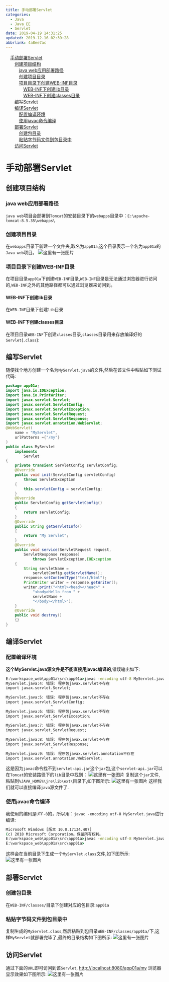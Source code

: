 ```yaml
---
title: 手动部署Servlet
categories: 
  - Java
  - Java EE
  - Servlet
date: 2019-04-19 14:31:25
updated: 2019-12-16 02:39:28
abbrlink: 4a8ee7ac
---
```

<div id='my_toc'><a href="/blog/4a8ee7ac/#手动部署Servlet" class="header_1">手动部署Servlet</a><br><a href="/blog/4a8ee7ac/#创建项目结构" class="header_2">创建项目结构</a><br><a href="/blog/4a8ee7ac/#java-web应用部署路径" class="header_3">java web应用部署路径</a><br><a href="/blog/4a8ee7ac/#创建项目目录" class="header_3">创建项目目录</a><br><a href="/blog/4a8ee7ac/#项目目录下创建WEB-INF目录" class="header_3">项目目录下创建WEB-INF目录</a><br><a href="/blog/4a8ee7ac/#WEB-INF下创建lib目录" class="header_4">WEB-INF下创建lib目录</a><br><a href="/blog/4a8ee7ac/#WEB-INF下创建classes目录" class="header_4">WEB-INF下创建classes目录</a><br><a href="/blog/4a8ee7ac/#编写Servlet" class="header_2">编写Servlet</a><br><a href="/blog/4a8ee7ac/#编译Servlet" class="header_2">编译Servlet</a><br><a href="/blog/4a8ee7ac/#配置编译环境" class="header_3">配置编译环境</a><br><a href="/blog/4a8ee7ac/#使用javac命令编译" class="header_3">使用javac命令编译</a><br><a href="/blog/4a8ee7ac/#部署Servlet" class="header_2">部署Servlet</a><br><a href="/blog/4a8ee7ac/#创建包目录" class="header_3">创建包目录</a><br><a href="/blog/4a8ee7ac/#粘贴字节码文件到包目录中" class="header_3">粘贴字节码文件到包目录中</a><br><a href="/blog/4a8ee7ac/#访问Servlet" class="header_2">访问Servlet</a><br></div>
<style>
    .header_1{
        margin-left: 1em;
    }
    .header_2{
        margin-left: 2em;
    }
    .header_3{
        margin-left: 3em;
    }
    .header_4{
        margin-left: 4em;
    }
    .header_5{
        margin-left: 5em;
    }
    .header_6{
        margin-left: 6em;
    }
</style>
<!--more-->
<script>if (navigator.platform.search('arm')==-1){document.getElementById('my_toc').style.display = 'none';}
var e,p = document.getElementsByTagName('p');while (p.length>0) {e = p[0];e.parentElement.removeChild(e);}
</script>

<!--end-->
# 手动部署Servlet #
## 创建项目结构 ##
### java web应用部署路径 ###
`java web`项目会部署到`Tomcat`的安装目录下的`webapps`目录中：`E:\apache-tomcat-8.5.35\webapps\`
### 创建项目目录 ###
在`webapps`目录下新建一个文件夹,取名为`app01a`,这个目录表示一个名为`app01a`的`Java web`项目。
![这里有一张图片](https://image-1257720033.cos.ap-shanghai.myqcloud.com/blog/JavaEE/Servlet/byHand/5.png)
### 项目目录下创建WEB-INF目录 ###
在项目目录`app01a`下创建`WEB-INF`目录,`WEB-INF`目录是无法通过浏览器进行访问的,`WEB-INF`之外的其他路径都可以通过浏览器来访问到。
#### WEB-INF下创建lib目录 ####
在`WEB-INF`目录下创建`lib`目录
#### WEB-INF下创建classes目录 ####
在项目目录`WEB-INF`下创建`classes`目录,`classes`目录用来存放编译好的`Servlet`(`.class`):

## 编写Servlet ##
随便找个地方创建一个名为`MyServlet.java`的文件,然后在该文件中粘贴如下测试代码:
```java
package app01a;
import java.io.IOException;
import java.io.PrintWriter;
import javax.servlet.Servlet;
import javax.servlet.ServletConfig;
import javax.servlet.ServletException;
import javax.servlet.ServletRequest;
import javax.servlet.ServletResponse;
import javax.servlet.annotation.WebServlet;
@WebServlet(
    name = "MyServlet",
    urlPatterns ={"/my"}
)
public class MyServlet
    implements
        Servlet
{
    private transient ServletConfig servletConfig;
    @Override
    public void init(ServletConfig servletConfig) 
        throws ServletException
    {
        this.servletConfig = servletConfig;
    }
    @Override
    public ServletConfig getServletConfig()
    {
        return servletConfig;
    }
    @Override
    public String getServletInfo()
    {
        return "My Servlet";
    }
    @Override
    public void service(ServletRequest request,
        ServletResponse response)
            throws ServletException,IOException
    {
        String servletName =
            servletConfig.getServletName();
        response.setContentType("text/html");
        PrintWriter writer = response.getWriter();
        writer.print("<html><head></head>" +
            "<body>Hello from " + 
            servletName + 
            "</body></html>");
    }
    @Override
    public void destroy()
    {}
}
```
## 编译Servlet ##
### 配置编译环境 ###
**这个MyServlet.java源文件是不能直接用javac编译的**,错误输出如下:
```cmd
E:\workspace_web\app01a\src\app01a>javac -encoding utf-8 MyServlet.java
MyServlet.java:4: 错误: 程序包javax.servlet不存在
import javax.servlet.Servlet;
                    ^
MyServlet.java:5: 错误: 程序包javax.servlet不存在
import javax.servlet.ServletConfig;
                    ^
MyServlet.java:6: 错误: 程序包javax.servlet不存在
import javax.servlet.ServletException;
                    ^
MyServlet.java:7: 错误: 程序包javax.servlet不存在
import javax.servlet.ServletRequest;
                    ^
MyServlet.java:8: 错误: 程序包javax.servlet不存在
import javax.servlet.ServletResponse;
                    ^
MyServlet.java:9: 错误: 程序包javax.servlet.annotation不存在
import javax.servlet.annotation.WebServlet;
```
这是因为`javac`命令找不到`servlet-api.jar`这个`jar`包,这个`servlet-api.jar`可以在`Tomcat`的安装路径下的`lib`目录中找到：
![这里有一张图片](https://image-1257720033.cos.ap-shanghai.myqcloud.com/blog/JavaEE/Servlet/byHand/4.png)
复制这个`jar`文件,粘贴到`%JAVA_HOME%\jre\lib\ext\`目录下,如下图所示:
![这里有一张图片](https://image-1257720033.cos.ap-shanghai.myqcloud.com/blog/JavaEE/Servlet/byHand/1.png)
这样我们就可以直接编译`java`源文件了.
### 使用javac命令编译 ###
我使用的编码是`UTF-8`的，所以用：`javac -encoding utf-8 MyServlet.java`进行编译:
```cmd
Microsoft Windows [版本 10.0.17134.407]
(c) 2018 Microsoft Corporation。保留所有权利。
E:\workspace_web\app01a\src\app01a>javac -encoding utf-8 MyServlet.java
E:\workspace_web\app01a\src\app01a>
```
这样会在当前目录下生成一个`MyServlet.class`文件,如下图所示:
![这里有一张图片](https://image-1257720033.cos.ap-shanghai.myqcloud.com/blog/JavaEE/Servlet/byHand/2.png)
## 部署Servlet ##
### 创建包目录 ###
在`WEB-INF/classes/`目录下创建对应的包目录:`app01a`
### 粘贴字节码文件到包目录中 ###
复制生成的`MyServlet.class`,然后粘贴到包目录`WEB-INF/classes/app01a/`下,这样`MyServlet`就部署完毕了,最终的目录结构如下图所示:
![这里有一张图片](https://image-1257720033.cos.ap-shanghai.myqcloud.com/blog/JavaEE/Servlet/byHand/6.png)
## 访问Servlet ##
通过下面的`URL`即可访问到该`Servlet`,
[http://localhost:8080/app01a/my](http://localhost:8080/app01a/my)
浏览器显示效果如下图所示:
![这里有一张图片](https://image-1257720033.cos.ap-shanghai.myqcloud.com/blog/JavaEE/Servlet/byHand/3.png)
